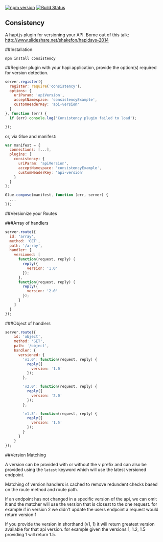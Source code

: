 [![npm version](https://badge.fury.io/js/consistency.svg)](http://badge.fury.io/js/consistency)
[![Build Status](https://secure.travis-ci.org/shakefon/consistency.svg)](http://travis-ci.org/shakefon/consistency)

Consistency
-----------

A hapi.js plugin for versioning your API. Borne out of this talk: http://www.slideshare.net/shakefon/hapidays-2014

##Installation

`npm install consistency`

##Register plugin with your hapi application, provide the option(s) required for version detection.

```js
server.register({
  register: require('consistency'),
  options: {
    uriParam: 'apiVersion',
    acceptNamespace: 'consistencyExample',
    customHeaderKey: 'api-version'
  }
}, function (err) {
  if (err) console.log('Consistency plugin failed to load');

});
```

or, via Glue and manifest:

```js
var manifest = {
  connections: [...],
  plugins: {
    consistency: {
      uriParam: 'apiVersion',
      acceptNamespace: 'consistencyExample',
      customHeaderKey: 'api-version'
    }
  }
};

Glue.compose(manifest, function (err, server) {
  ...
});
```

##Versionize your Routes

###Array of handlers
```js
server.route({
  id: 'array',
  method: 'GET',
  path: '/array',
  handler: {
    versioned: [
      function(request, reply) {
        reply({
          version: '1.0'
        });
      },
      function(request, reply) {
        reply({
          version: '2.0'
        });
      }
    ]
  }
});
```

###Object of handlers

```js
server.route({
    id: 'object',
    method: 'GET',
    path: '/object',
    handler: {
      versioned: {
        'v1.0': function(request, reply) {
          reply({
            version: '1.0'
          });
        },

        'v2.0': function(request, reply) {
          reply({
            version: '2.0'
          });
        },

        'v1.5': function(request, reply) {
          reply({
            version: '1.5'
          });
        }
      }
    }
});
```

##Version Matching

A version can be provided with or without the v prefix and can also be provided
using the `latest` keyword which will use the latest versioned endpoint.

Matching of version handlers is cached to remove redundent checks based on the
route method and route path.  

If an endpoint has not changed in a specific version of the api, we can omit it
and the matcher will use the version that is closest to the one request. for example
if in version 2 we didn't update the users endpoint a request would return version
1

If you provide the version in shorthand (v1, 1) it will return greatest version available
for that api version. for example given the versions 1, 1.2, 1.5 providing 1 will return
1.5.
